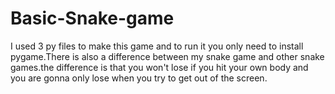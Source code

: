 # Basic-Snake-game
I used 3 py files to make this game and to run 
it you only need to install pygame.There is also a difference between
my snake game and other snake games.the difference is that you won't
lose if you hit your own body and you are gonna only lose when you
try to get out of the screen.
